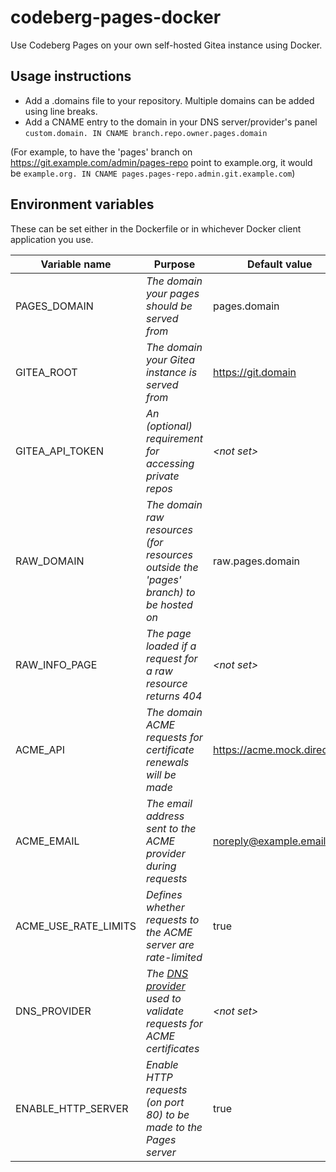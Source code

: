 
# codeberg-pages-docker

Use Codeberg Pages on your own self-hosted Gitea instance using Docker.

## Usage instructions

+ Add a .domains file to your repository. Multiple domains can be added using line breaks.
+ Add a CNAME entry to the domain in your DNS server/provider's panel
	`custom.domain. IN CNAME branch.repo.owner.pages.domain`

(For example, to have the 'pages' branch on https://git.example.com/admin/pages-repo point to example.org, it would be `example.org. IN CNAME pages.pages-repo.admin.git.example.com`)

## Environment variables

These can be set either in the Dockerfile or in whichever Docker client application you use.

| **Variable name** | **Purpose** | **Default value** |
|-------------------|-------------|-------------------|
| PAGES_DOMAIN |  _The domain your pages should be served from_ | pages.domain   |
| GITEA_ROOT |  _The domain your Gitea instance is served from_ | https://git.domain |
| GITEA_API_TOKEN | _An (optional) requirement for accessing private repos_	| _<not set\>_
| RAW_DOMAIN | _The domain raw resources (for resources outside the 'pages' branch) to be hosted on_ | raw.pages.domain
| RAW_INFO_PAGE | _The page loaded if a request for a raw resource returns 404_ | _<not set\>_
| ACME_API | _The domain ACME requests for certificate renewals will be made_ | https://acme.mock.directory 
| ACME_EMAIL | _The email address sent to the ACME provider during requests_ | noreply@example.email
| ACME_USE_RATE_LIMITS | _Defines whether requests to the ACME server are rate-limited_ | true
| DNS_PROVIDER | _The [DNS provider](https://go-acme.github.io/lego/dns/) used to validate requests for ACME certificates_ | _<not set\>_
| ENABLE_HTTP_SERVER | _Enable HTTP requests (on port 80) to be made to the Pages server_ | true

